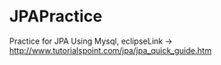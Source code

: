 # JPAPractice
Practice for JPA Using Mysql, eclipseLink
-> http://www.tutorialspoint.com/jpa/jpa_quick_guide.htm
